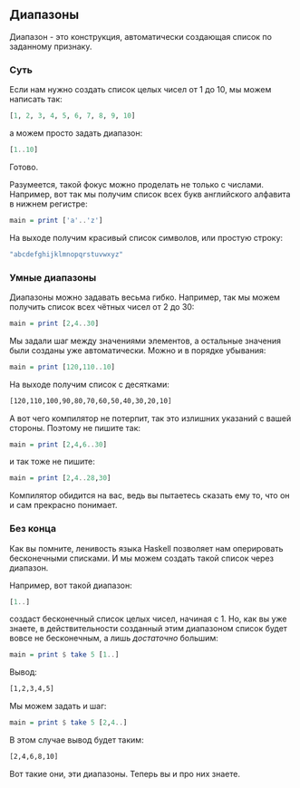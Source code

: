 Диапазоны
---------

Диапазон - это конструкция, автоматически создающая список по заданному признаку.

### Суть

Если нам нужно создать список целых чисел от 1 до 10, мы можем написать так:

```haskell
[1, 2, 3, 4, 5, 6, 7, 8, 9, 10]
```

а можем просто задать диапазон:

```haskell
[1..10]
```

Готово.

Разумеется, такой фокус можно проделать не только с числами. Например, вот так мы получим список всех букв английского алфавита в нижнем регистре:

```haskell
main = print ['a'..'z']
```

На выходе получим красивый список символов, или простую строку:

```bash
"abcdefghijklmnopqrstuvwxyz"
```

### Умные диапазоны

Диапазоны можно задавать весьма гибко. Например, так мы можем получить список всех чётных чисел от 2 до 30:

```haskell
main = print [2,4..30]
```

Мы задали шаг между значениями элементов, а остальные значения были созданы уже автоматически. Можно и в порядке убывания:

```haskell
main = print [120,110..10]
```

На выходе получим список с десятками:

```bash
[120,110,100,90,80,70,60,50,40,30,20,10]
```

А вот чего компилятор не потерпит, так это излишних указаний с вашей стороны. Поэтому не пишите так:

```haskell
main = print [2,4,6..30]
```

и так тоже не пишите:

```haskell
main = print [2,4..28,30]
```

Компилятор обидится на вас, ведь вы пытаетесь сказать ему то, что он и сам прекрасно понимает.

### Без конца

Как вы помните, ленивость языка Haskell позволяет нам оперировать бесконечными списками. И мы можем создать такой список через диапазон.

Например, вот такой диапазон:

```haskell
[1..]
```

создаст бесконечный список целых чисел, начиная с 1. Но, как вы уже знаете, в действительности созданный этим диапазоном список будет вовсе не бесконечным, а лишь _достаточно_ большим:

```haskell
main = print $ take 5 [1..]
```

Вывод:

```bash
[1,2,3,4,5]
```

Мы можем задать и шаг:

```haskell
main = print $ take 5 [2,4..]
```

В этом случае вывод будет таким:

```bash
[2,4,6,8,10]
```

Вот такие они, эти диапазоны. Теперь вы и про них знаете.

